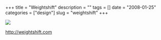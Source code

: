 +++
title = "Weightshift"
description = ""
tags = []
date = "2008-01-25"
categories = ["design"]
slug = "weightshift"
+++


 

  <div id="screens-thumbs" class="clearfix">
    <div class="txt-center" id="design-submission"><a href="http://weightshift.com/"><img id='bluga-thumbnail-1086' class='bluga-thumbnail large' src='http://media.konigi.com/bluga/
wt47f281ff5161b_0.jpg'/></a></div>  
  </div>   
<p><a href="http://weightshift.com/">http://weightshift.com</a></p>




